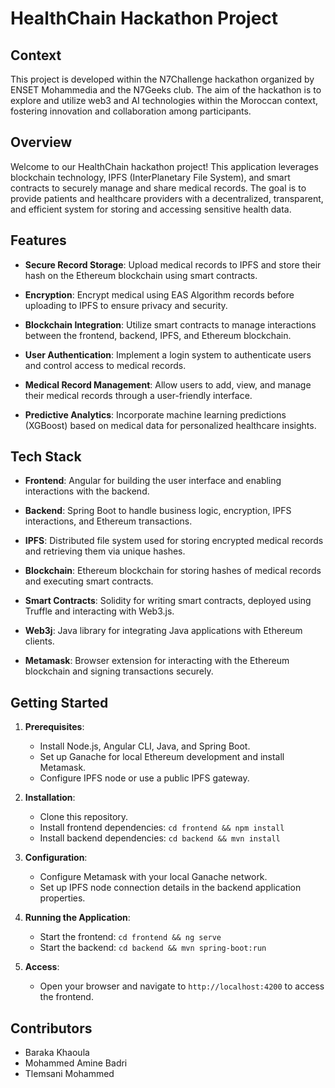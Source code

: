 # HealthChain Hackathon Project

## Context
This project is developed within the N7Challenge hackathon organized by ENSET Mohammedia and the N7Geeks club. The aim of the hackathon is to explore and utilize web3 and AI technologies within the Moroccan context, fostering innovation and collaboration among participants.


## Overview

Welcome to our HealthChain hackathon project! This application leverages blockchain technology, IPFS (InterPlanetary File System), and smart contracts to securely manage and share medical records. The goal is to provide patients and healthcare providers with a decentralized, transparent, and efficient system for storing and accessing sensitive health data.

## Features

- **Secure Record Storage**: Upload medical records to IPFS and store their hash on the Ethereum blockchain using smart contracts.
  
- **Encryption**: Encrypt medical using EAS Algorithm records before uploading to IPFS to ensure privacy and security.
  
- **Blockchain Integration**: Utilize smart contracts to manage interactions between the frontend, backend, IPFS, and Ethereum blockchain.
  
- **User Authentication**: Implement a login system to authenticate users and control access to medical records.
  
- **Medical Record Management**: Allow users to add, view, and manage their medical records through a user-friendly interface.
  
- **Predictive Analytics**: Incorporate machine learning predictions (XGBoost) based on medical data for personalized healthcare insights.

## Tech Stack

- **Frontend**: Angular for building the user interface and enabling interactions with the backend.
  
- **Backend**: Spring Boot to handle business logic, encryption, IPFS interactions, and Ethereum transactions.
  
- **IPFS**: Distributed file system used for storing encrypted medical records and retrieving them via unique hashes.
  
- **Blockchain**: Ethereum blockchain for storing hashes of medical records and executing smart contracts.
  
- **Smart Contracts**: Solidity for writing smart contracts, deployed using Truffle and interacting with Web3.js.
  
- **Web3j**: Java library for integrating Java applications with Ethereum clients.
  
- **Metamask**: Browser extension for interacting with the Ethereum blockchain and signing transactions securely.

## Getting Started

1. **Prerequisites**:
   - Install Node.js, Angular CLI, Java, and Spring Boot.
   - Set up Ganache for local Ethereum development and install Metamask.
   - Configure IPFS node or use a public IPFS gateway.
   
2. **Installation**:
   - Clone this repository.
   - Install frontend dependencies: `cd frontend && npm install`
   - Install backend dependencies: `cd backend && mvn install`
   
3. **Configuration**:
   - Configure Metamask with your local Ganache network.
   - Set up IPFS node connection details in the backend application properties.

4. **Running the Application**:
   - Start the frontend: `cd frontend && ng serve`
   - Start the backend: `cd backend && mvn spring-boot:run`

5. **Access**:
   - Open your browser and navigate to `http://localhost:4200` to access the frontend.

## Contributors

- Baraka Khaoula
- Mohammed Amine Badri
- Tlemsani Mohammed

